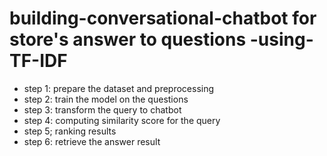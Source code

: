 # building-conversational-chatbot for store's answer to questions -using-TF-IDF
* step 1: prepare the dataset and preprocessing
* step 2: train the model on the questions
* step 3: transform the query to chatbot
* step 4: computing similarity score for the query
* step 5; ranking results
* step 6: retrieve the answer result
